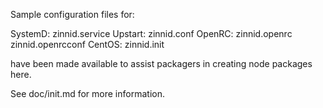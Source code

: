 Sample configuration files for:

SystemD: zinnid.service
Upstart: zinnid.conf
OpenRC:  zinnid.openrc
         zinnid.openrcconf
CentOS:  zinnid.init

have been made available to assist packagers in creating node packages here.

See doc/init.md for more information.

